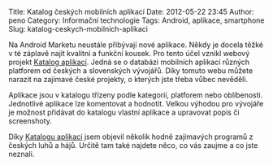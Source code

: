Title: Katalog českých mobilních aplikací
Date: 2012-05-22 23:45
Author: peno
Category: Informační technologie
Tags: Android, aplikace, smartphone
Slug: katalog-ceskych-mobilnich-aplikaci

<div lang="x-central-euro">

Na Android Marketu neustále přibývají nové aplikace. Někdy je docela
těžké v té záplavě najít kvalitní a funkční kousek. Pro tento účel
vznikl webový projekt [Katalog aplikací][]. Jedná se o databázi
mobilních aplikací různých platforem od českých a slovenských vývojářů.
Díky tomuto webu můžete narazit na zajímavé české projekty, o kterých
jste třeba vůbec nevěděli.

Aplikace jsou v katalogu třízeny podle kategorií, platforem nebo
oblíbenosti. Jednotlivé aplikace lze komentovat a hodnotit. Velkou
výhodou pro vývojáře je možnost přidávat do katalogu vlastní aplikace a
upravovat popis či screenshoty.

Díky [Katalogu aplikací][Katalog aplikací] jsem objevil několik hodně
zajímavých programů z českých luhů a hájů. Určitě tam také najdete něco,
co vás zaujme a co jste neznali.

</div>

  [Katalog aplikací]: http://katalogaplikaci.cz/
